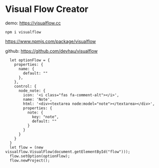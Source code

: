 # Visual Flow Creator

demo: https://visualflow.cc

```
npm i visualflow
```

https://www.npmjs.com/package/visualflow

github: https://github.com/devhau/visualflow

```
  let optionFlow = {
    properties: {
      name: {
        default: ""
      },
    },
    control: {
      node_note: {
        icon: '<i class="fas fa-comment-alt"></i>',
        name: 'Note',
        html: '<div><textarea node:model="note"></textarea></div>',
        properties: {
          note: {
            key: "note",
            default: ""
          }
        }
      }
    }
  }
  let flow = (new visualflow.VisualFlow(document.getElementById("flow")));
  flow.setOption(optionFlow);
  flow.newProject();
```
